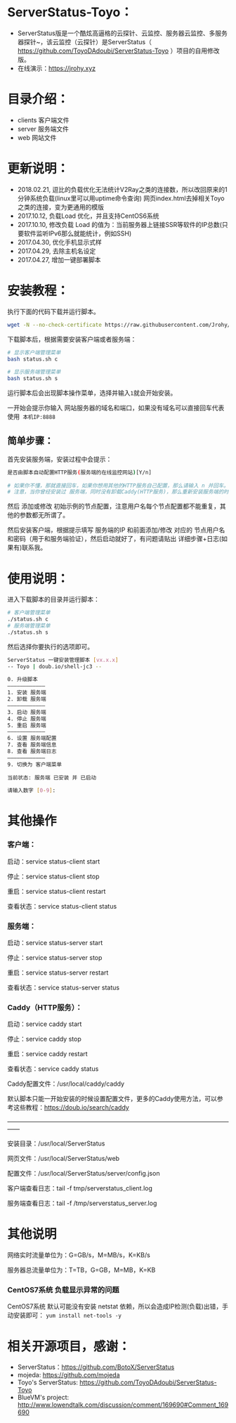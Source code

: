 # ServerStatus-Toyo： 

* ServerStatus版是一个酷炫高逼格的云探针、云监控、服务器云监控、多服务器探针~，该云监控（云探针）是ServerStatus（ https://github.com/ToyoDAdoubi/ServerStatus-Toyo ）项目的自用修改版。
* 在线演示：https://jrohy.xyz   

# 目录介绍：

* clients  客户端文件
* server   服务端文件
* web      网站文件  

# 更新说明：
* 2018.02.21, 逗比的负载优化无法统计V2Ray之类的连接数，所以改回原来的1分钟系统负载(linux里可以用uptime命令查询)
              网页index.html去掉相关Toyo之类的连接，变为更通用的模版
* 2017.10.12, 负载Load 优化，并且支持CentOS6系统
* 2017.10.10, 修改负载 Load 的值为：当前服务器上链接SSR等软件的IP总数(只要软件监听IPv6那么就能统计，例如SSH)
* 2017.04.30, 优化手机显示式样
* 2017.04.29, 去除主机名设定
* 2017.04.27, 增加一键部署脚本

# 安装教程：     

执行下面的代码下载并运行脚本。
``` bash
wget -N --no-check-certificate https://raw.githubusercontent.com/Jrohy/ServerStatus/master/status.sh && chmod +x status.sh
```
下载脚本后，根据需要安装客户端或者服务端：
``` bash
# 显示客户端管理菜单
bash status.sh c
 
# 显示服务端管理菜单
bash status.sh s
```
运行脚本后会出现脚本操作菜单，选择并输入` 1 `就会开始安装。

一开始会提示你输入 网站服务器的域名和端口，如果没有域名可以直接回车代表使用` 本机IP:8888`

## 简单步骤：

首先安装服务端，安装过程中会提示：

``` bash
是否由脚本自动配置HTTP服务(服务端的在线监控网站)[Y/n]
 
# 如果你不懂，那就直接回车，如果你想用其他的HTTP服务自己配置，那么请输入 n 并回车。
# 注意，当你曾经安装过 服务端，同时没有卸载Caddy(HTTP服务)，那么重新安装服务端的时候，请输入 n 并回车。
```

然后 添加或修改 初始示例的节点配置，注意用户名每个节点配置都不能重复，其他的参数都无所谓了。

然后安装客户端，根据提示填写 服务端的IP 和前面添加/修改 对应的 节点用户名和密码（用于和服务端验证），然后启动就好了，有问题请贴出 详细步骤+日志(如果有)联系我。

# 使用说明：

进入下载脚本的目录并运行脚本：

``` bash
# 客户端管理菜单
./status.sh c
# 服务端管理菜单
./status.sh s
```

然后选择你要执行的选项即可。

``` bash
ServerStatus 一键安装管理脚本 [vx.x.x]
-- Toyo | doub.io/shell-jc3 --
 
0. 升级脚本
————————————
1. 安装 服务端
2. 卸载 服务端
————————————
3. 启动 服务端
4. 停止 服务端
5. 重启 服务端
————————————
6. 设置 服务端配置
7. 查看 服务端信息
8. 查看 服务端日志
————————————
9. 切换为 客户端菜单
 
当前状态: 服务端 已安装 并 已启动
 
请输入数字 [0-9]:
```
# 其他操作

### 客户端：

启动：service status-client start

停止：service status-client stop

重启：service status-client restart

查看状态：service status-client status

### 服务端：

启动：service status-server start

停止：service status-server stop

重启：service status-server restart

查看状态：service status-server status

### Caddy（HTTP服务）：

启动：service caddy start

停止：service caddy stop

重启：service caddy restart

查看状态：service caddy status

Caddy配置文件：/usr/local/caddy/caddy

默认脚本只能一开始安装的时候设置配置文件，更多的Caddy使用方法，可以参考这些教程：https://doub.io/search/caddy

——————————————————————————————————————

安装目录：/usr/local/ServerStatus

网页文件：/usr/local/ServerStatus/web

配置文件：/usr/local/ServerStatus/server/config.json

客户端查看日志：tail -f tmp/serverstatus_client.log

服务端查看日志：tail -f /tmp/serverstatus_server.log

# 其他说明

网络实时流量单位为：G=GB/s，M=MB/s，K=KB/s

服务器总流量单位为：T=TB，G=GB，M=MB，K=KB

### CentOS7系统 负载显示异常的问题

CentOS7系统 默认可能没有安装 netstat 依赖，所以会造成IP检测(负载)出错，手动安装即可：
`yum install net-tools -y `

# 相关开源项目，感谢： 

* ServerStatus：https://github.com/BotoX/ServerStatus
* mojeda: https://github.com/mojeda 
* Toyo's ServerStatus: https://github.com/ToyoDAdoubi/ServerStatus-Toyo
* BlueVM's project: http://www.lowendtalk.com/discussion/comment/169690#Comment_169690
